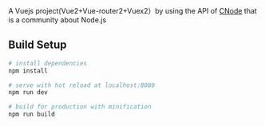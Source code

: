 A Vuejs project(Vue2+Vue-router2+Vuex2）by using the API of [CNode](https://cnodejs.org/) that is a community about Node.js

## Build Setup

``` bash
# install dependencies
npm install

# serve with hot reload at localhost:8080
npm run dev

# build for production with minification
npm run build
```
